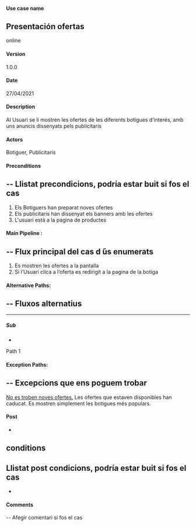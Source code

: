 #### Use case name
Presentación ofertas
-
online
#### Version
1.0.0
#### Date
27/04/2021
#### Description
Al Usuari se li mostren les ofertes de les diferents botigues d’interés, amb uns anuncis dissenyats pels publicitaris
#### Actors
Botiguer, Publicitaris
#### Preconditions
--
Llistat precondicions, podría
estar buit si fos el cas
--
1. Els Botiguers han preparat noves ofertes
2. Els publicitaris han dissenyat els banners amb les ofertes
3. L'usuari està a la pagina de productes
 
 
#### Main Pipeline :
--
Flux principal del cas d ́ús enumerats
--
1. Es mostren les ofertes a la pantalla
2. Si l’Usuari clica a l’oferta es redirigit a la pagina de la botiga
#### Alternative Paths:
--
Fluxos alternatius
--
---
##### Sub
-
Path 1
#### Exception Paths:
--
Excepcions que ens poguem trobar
--
<u>No es troben noves ofertes.</u>
Les ofertes que estaven disponibles han caducat.
Es mostren simplement les botigues més populars.
#### Post
-
conditions
--
Llistat post condicions, podría estar buit si fos el cas
--
-
#### Comments
--
Afegir comentari si fos el cas
